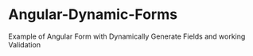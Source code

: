 Angular-Dynamic-Forms
=====================

Example of Angular Form with Dynamically Generate Fields and working Validation
